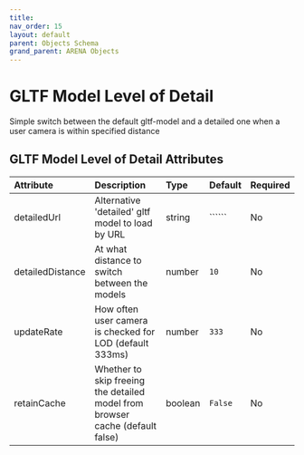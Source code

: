 ```yaml
---
title: 
nav_order: 15
layout: default
parent: Objects Schema
grand_parent: ARENA Objects
---
```



GLTF Model Level of Detail
==========================


Simple switch between the default gltf-model and a detailed one when a user camera is within specified distance

GLTF Model Level of Detail Attributes
--------------------------------------

|Attribute|Description|Type|Default|Required|
| :--- | :--- | :--- | :--- | :--- |
|detailedUrl|Alternative 'detailed' gltf model to load by URL|string|``````|No|
|detailedDistance|At what distance to switch between the models|number|```10```|No|
|updateRate|How often user camera is checked for LOD (default 333ms)|number|```333```|No|
|retainCache|Whether to skip freeing the detailed model from browser cache (default false)|boolean|```False```|No|
